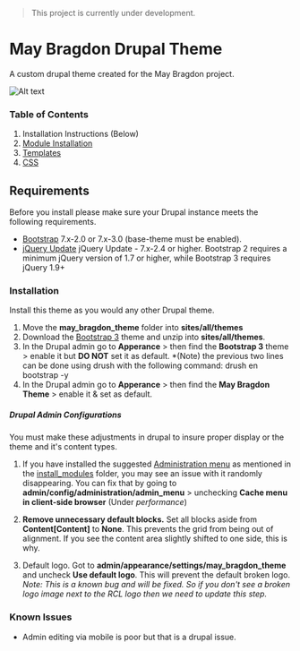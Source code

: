 > This project is currently under development.


# May Bragdon Drupal Theme
A custom drupal theme created for the May Bragdon project.

![Alt text](https://raw.githubusercontent.com/rochester-rcl/may_bragdon_theme/master/images/mayb-cover-image.png "Optional title")


### Table of Contents
1. Installation Instructions (Below)
2. [Module Installation](https://github.com/rochester-rcl/may_bragdon_theme/tree/master/install_modules)
3. [Templates](https://github.com/rochester-rcl/may_bragdon_theme/tree/master/templates)
4. [CSS](https://github.com/rochester-rcl/may_bragdon_theme/tree/master/css)


## Requirements
Before you install please make sure your Drupal instance meets the following requirements.

- [Bootstrap](https://drupal.org/project/bootstrap) 7.x-2.0 or 7.x-3.0 (base-theme must be enabled).
- [jQuery Update](https://drupal.org/project/jquery_update) jQuery Update - 7.x-2.4 or higher. Bootstrap 2 requires a minimum jQuery version of 1.7 or higher, while Bootstrap 3 requires jQuery 1.9+

### Installation
Install this theme as you would any other Drupal theme.


1. Move the **may_bragdon_theme** folder into **sites/all/themes**
2. Download the [Bootstrap 3](https://drupal.org/project/bootstrap) theme and unzip into **sites/all/themes**.
3. In the Drupal admin go to **Apperance** > then find the **Bootstrap 3** theme > enable it but **DO NOT** set it as default.
  *(Note) the previous two lines can be done using drush with the following command: drush en bootstrap -y
4. In the Drupal admin go to **Apperance** > then find the **May Bragdon Theme** > enable it & set as default.


##### Drupal Admin Configurations
You must make these adjustments in drupal to insure proper display or the theme and it's content types.

1. If you have installed the suggested [Administration menu](https://www.drupal.org/project/admin_menu) as mentioned in the [install_modules](https://github.com/rochester-rcl/may_bragdon_theme/tree/master/install_modules) folder, you may see an issue with it randomly disappearing. You can fix that by going to **admin/config/administration/admin_menu** > unchecking **Cache menu in client-side browser** (Under *performance*)

2. **Remove unnecessary default blocks.** Set all blocks aside from **Content[Content]** to **None**. This prevents the grid from being out of alignment. If you see the content area slightly shifted to one side, this is why.

3. Default logo. Got to **admin/appearance/settings/may_bragdon_theme** and uncheck **Use default logo**. This will prevent the default broken logo. *Note: This is a known bug and will be fixed. So if you don't see a broken logo image next to the RCL logo then we need to update this step.*

### Known Issues
- Admin editing via mobile is poor but that is a drupal issue.
